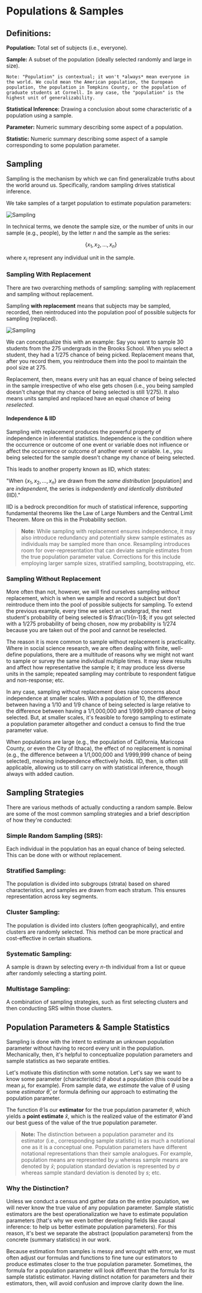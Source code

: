 # Populations & Samples

## Definitions:

**Population:** Total set of subjects (i.e., everyone).

**Sample:** A subset of the population (ideally selected randomly and large in size).

```{epigraph}
Note: "Population" is contextual; it won't *always* mean everyone in the world. We could mean the American population, the European population, the population in Tompkins County, or the population of graduate students at Cornell. In any case, the "population" is the highest unit of generalizability.
```

**Statistical Inference:** Drawing a conclusion about some characteristic of a population using a sample.

**Parameter:** Numeric summary describing some aspect of a population.

**Statistic:** Numeric summary describing some aspect of a sample corresponding to some population parameter.

## Sampling

Sampling is the mechanism by which we can find generalizable truths about the world around us. Specifically, random sampling drives statistical inference. 

We take samples of a target population to estimate population parameters:

![Sampling](/content/images/causal_inference/sampling.png)

In technical terms, we denote the sample size, or the number of units in our sample (e.g., people), by the letter $n$ and the sample as the series:

$$
\{x_1, x_2, \dots, x_n\}
$$

where $x_i$ represent any individual unit in the sample.

### Sampling With Replacement

There are two overarching methods of sampling: sampling with replacement and sampling without replacement. 

Sampling **with replacement** means that subjects may be sampled, recorded, then reintroduced into the population pool of possible subjects for sampling (replaced).

![Sampling](/content/images/causal_inference/sampling_w_replacement.png)

We can conceptualize this with an example: Say you want to sample 30 students from the 275 undergrads in the Brooks School. When you select a student, they had a 1/275 chance of being picked. Replacement means that, after you record them, you reintroduce them into the pool to maintain the pool size at 275. 

Replacement, then, means every unit has an equal chance of being selected in the sample irrespective of who else gets chosen (i.e., you being sampled doesn't change that my chance of being selected is still 1/275). It also means units sampled and replaced have an equal chance of being *reselected*.

#### Independence & IID

Sampling with replacement produces the powerful property of independence in inferential statistics. Independence is the condition where the occurrence or outcome of one event or variable does not influence or affect the occurrence or outcome of another event or variable. I.e., you being selected for the sample doesn't change my chance of being selected.

This leads to another property known as IID, which states:

"When $\{x_1, x_2, \dots, x_n\}$ are drawn from the *same distribution* [population] and are *independent*, the series is *independently and identically distributed* (IID)."

IID is a bedrock precondition for much of statistical inference, supporting fundamental theorems like the Law of Large Numbers and the Central Limit Theorem. More on this in the Probability section.

> **Note:** While sampling with replacement ensures independence, it may also introduce redundancy and potentially skew sample estimates as individuals may be sampled more than once. Resampling introduces room for over-representation that can deviate sample estimates from the true population parameter value. Corrections for this include employing larger sample sizes, stratified sampling, bootstrapping, etc.

### Sampling Without Replacement

More often than not, however, we will find ourselves sampling *without* replacement, which is when we sample and record a subject but don't reintroduce them into the pool of possible subjects for sampling. To extend the previous example, every time we select an undergrad, the next student's probability of being selected is $\frac{1}{n-1}$; if you got selected with a 1/275 probability of being chosen, now my probability is 1/274 because you are taken out of the pool and cannot be reselected. 

The reason it is more common to sample without replacement is practicality. Where in social science research, we are often dealing with finite, well-define populations, there are a multitude of reasons why we might not want to sample or survey the same individual multiple times. It may skew results and affect how representative the sample it; it may produce less diverse units in the sample; repeated sampling may contribute to respondent fatigue and non-response; etc.

In any case, sampling without replacement does raise concerns about independence at smaller scales. With a population of 10, the difference between having a 1/10 and 1/9 chance of being selected is large relative to the difference between having a 1/1,000,000 and 1/999,999 chance of being selected. But, at smaller scales, it's feasible to forego sampling to estimate a population parameter altogether and conduct a census to find the true parameter value.

When populations are large (e.g., the population of California, Maricopa County, or even the City of Ithaca), the effect of no replacement is nominal (e.g., the difference between a 1/1,000,000 and 1/999,999 chance of being selected), meaning independence effectively holds. IID, then, is often still applicable, allowing us to still carry on with statistical inference, though always with added caution.

## Sampling Strategies

There are various methods of actually conducting a random sample. Below are some of the most common sampling strategies and a brief description of how they're conducted: 

### Simple Random Sampling (SRS):

Each individual in the population has an equal chance of being selected. This can be done with or without replacement.

### Stratified Sampling:

The population is divided into subgroups (strata) based on shared characteristics, and samples are drawn from each stratum. This ensures representation across key segments.

### Cluster Sampling:

The population is divided into clusters (often geographically), and entire clusters are randomly selected. This method can be more practical and cost-effective in certain situations.

### Systematic Sampling:

A sample is drawn by selecting every $n$-th individual from a list or queue after randomly selecting a starting point.

### Multistage Sampling:

A combination of sampling strategies, such as first selecting clusters and then conducting SRS within those clusters.

## Population Parameters & Sample Statistics

Sampling is done with the intent to estimate an unknown population parameter without having to record every unit in the population. Mechanically, then, it's helpful to conceptualize population parameters and sample statistics as two separate entities. 

Let's motivate this distinction with some notation. Let's say we want to know some parameter (characteristic) $\theta$ about a population (this could be a mean $\mu$, for example). From sample data, we *estimate* the value of $\theta$ using some *estimator* $\hat{\theta}$, or formula defining our approach to estimating the population parameter.

The function $\hat{\theta}$ is our **estimator** for the true population parameter $\theta$, which yields a **point estimate** $\hat{x}$, which is the realized value of the estimator $\hat{\theta}$ and our best guess of the value of the true population parameter.

> **Note:** The distinction between a population parameter and its estimator (i.e., corresponding sample statistic) is as much a notational one as it is a conceptual one. Population parameters have different notational representations than their sample analogues. For example, population means are represented by $\mu$ whereas sample means are denoted by $\bar{x}$; population standard deviation is represented by $\sigma$ whereas sample standard deviation is denoted by $s$; etc. 

### Why the Distinction? 

Unless we conduct a census and gather data on the entire population, we will never know the true value of any population parameter. Sample statistic estimators are the best operationalization we have to estimate population parameters (that's why we even bother developing fields like causal inference: to help us better estimate population parameters). For this reason, it's best we separate the abstract (population parameters) from the concrete (summary statistics) in our work. 

Because estimation from samples is messy and wrought with error, we must often adjust our formulas and functions to fine tune our estimators to produce estimates closer to the true population parameter. Sometimes, the formula for a population parameter will look different than the formula for its sample statistic estimator. Having distinct notation for parameters and their estimators, then, will avoid confusion and improve clarity down the line.